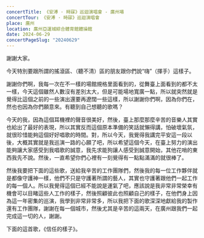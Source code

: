 ```yaml
---
concertTitle: 《安溥 · 時寐》巡迴演唱會 - 廣州場
concertTour: 《安溥 · 時寐》巡迴演唱會
place: 廣州
location: 廣州亞運城綜合體育館體操館
date: 2024-06-29
concertPageSlug: "20240629"
---
```

謝謝大家。

今天特別要跟所謂的搖滾區、（聽不清）區的朋友跟你們說“嗨”（揮手）這樣子。

謝謝你們啊，我每一次在不一樣的場館規格里面看到的，從舞臺上面看到的都不太一樣，今天這個雖然人數沒有差別太大，但是可能場地寬廣一點，所以就突然就是覺得比這個之前的一些演出還要再遼闊一些這樣，所以謝謝你們啊，因為你們在，然也也因為你們願意來。有聽到自己想聽的歌嗎？

今天的我，因為這個耳機裡的聲音很美好，然後，臺上那麼那麼辛苦的音樂人其實也給出了最好的表現，所以其實反而這個原本準備的笑話就懶得講，怕破壞氣氛，就很珍惜能夠這個好好唱歌的時間。對，所以今天，我覺得我講完平安這一段以後，大概其實就是我巡演一路的心願了吧，所以希望這個今天，在臺上努力的演出能夠讓大家感受到我唱歌的誠意，我先求能狗讓人感受到誠意開始，其他花哨的東西我先不說。然後，一直希望你們心裡有一刻覺得有一點點滿滿的就很棒了。

然後我要把下面的這些歌，送給我辛苦的工作團隊們，然後我的每一位工作夥伴就是都像守護神一樣，他們不只是守護著所謂的藝人，其實也守護著跟他們一起工作的每一個人。所以我覺得這個已經不能說是運氣了吧，應該說是我非常非常榮幸有機會可以目睹這些人工作的樣子，然後照顧彼此也照顧自己的樣子，在他們身上因為這一年密集的巡演，我學到非常非常多，所以我把下面的歌深深地獻給我的製作還有工作團隊，謝謝在每一個城市，然後尤其是辛苦的這兩天，在廣州跟我們一起完成這一切的人，謝謝。

下面的這首歌，《信任的樣子》。